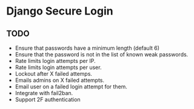 Django Secure Login
=======================

TODO
---------

* Ensure that passwords have a minimum length (default 6)
* Ensure that the password is not in the list of known weak passwords.
* Rate limits login attempts per IP.
* Rate limits login attempts per user.
* Lockout after X failed attemps.
* Emails admins on X failed attempts.
* Email user on a failed login attempt for them.
* Integrate with fail2ban.
* Support 2F authentication

